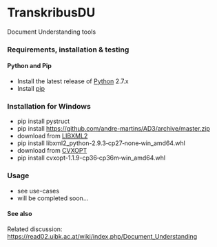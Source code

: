 # TranskribusDU
Document Understanding tools

### Requirements, installation & testing

#### Python and Pip

* Install the latest release of [Python] 2.7.x
* Install [pip]

### Installation for Windows

* pip install pystruct
* pip install https://github.com/andre-martins/AD3/archive/master.zip
* download from [LIBXML2]
* pip install libxml2_python-2.9.3‑cp27‑none‑win_amd64.whl
* download from [CVXOPT]
* pip install  cvxopt-1.1.9-cp36‑cp36m‑win_amd64.whl  

### Usage
 * see use-cases
 * will be completed soon...  
 
#### See also
Related discussion: <https://read02.uibk.ac.at/wiki/index.php/Document_Understanding>



[Python]: <https://www.python.org>
[Pip]: <https://pip.pypa.io/en/stable/installing/>
[AD3]: <https://github.com/andre-martins/AD3/archive/master.zip>
[CVXOPT]: <http://www.lfd.uci.edu/%7Egohlke/pythonlibs/#cvxopt>
[LIBXML2]: <http://www.lfd.uci.edu/~gohlke/pythonlibs/#libxml-python>
